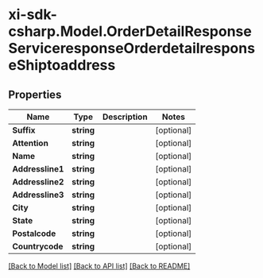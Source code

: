 # xi-sdk-csharp.Model.OrderDetailResponseServiceresponseOrderdetailresponseShiptoaddress

## Properties

Name | Type | Description | Notes
------------ | ------------- | ------------- | -------------
**Suffix** | **string** |  | [optional] 
**Attention** | **string** |  | [optional] 
**Name** | **string** |  | [optional] 
**Addressline1** | **string** |  | [optional] 
**Addressline2** | **string** |  | [optional] 
**Addressline3** | **string** |  | [optional] 
**City** | **string** |  | [optional] 
**State** | **string** |  | [optional] 
**Postalcode** | **string** |  | [optional] 
**Countrycode** | **string** |  | [optional] 

[[Back to Model list]](../README.md#documentation-for-models) [[Back to API list]](../README.md#documentation-for-api-endpoints) [[Back to README]](../README.md)

